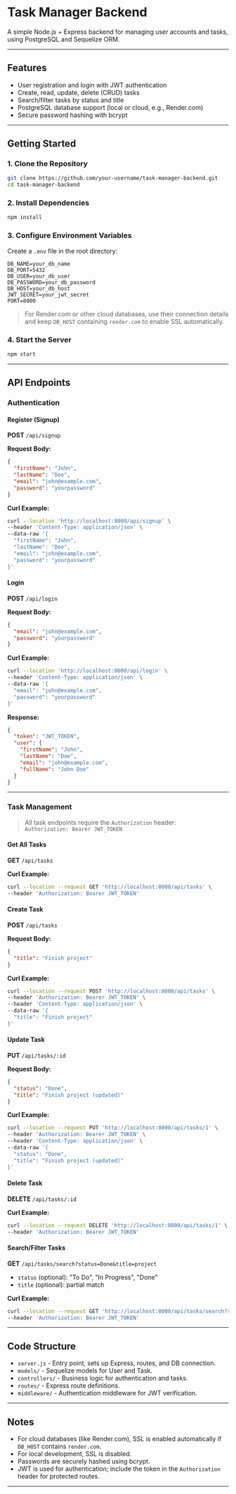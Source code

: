 # Task Manager Backend

A simple Node.js + Express backend for managing user accounts and tasks, using PostgreSQL and Sequelize ORM.

---

## Features

- User registration and login with JWT authentication
- Create, read, update, delete (CRUD) tasks
- Search/filter tasks by status and title
- PostgreSQL database support (local or cloud, e.g., Render.com)
- Secure password hashing with bcrypt

---

## Getting Started

### 1. Clone the Repository

```bash
git clone https://github.com/your-username/task-manager-backend.git
cd task-manager-backend
```

### 2. Install Dependencies

```bash
npm install
```

### 3. Configure Environment Variables

Create a `.env` file in the root directory:

```env
DB_NAME=your_db_name
DB_PORT=5432
DB_USER=your_db_user
DB_PASSWORD=your_db_password
DB_HOST=your_db_host
JWT_SECRET=your_jwt_secret
PORT=8000
```

> For Render.com or other cloud databases, use their connection details and keep `DB_HOST` containing `render.com` to enable SSL automatically.

### 4. Start the Server

```bash
npm start
```

---

## API Endpoints

### Authentication

#### Register (Signup)

**POST** `/api/signup`

**Request Body:**

```json
{
  "firstName": "John",
  "lastName": "Doe",
  "email": "john@example.com",
  "password": "yourpassword"
}
```

**Curl Example:**

```bash
curl --location 'http://localhost:8000/api/signup' \
--header 'Content-Type: application/json' \
--data-raw '{
  "firstName": "John",
  "lastName": "Doe",
  "email": "john@example.com",
  "password": "yourpassword"
}'
```

#### Login

**POST** `/api/login`

**Request Body:**

```json
{
  "email": "john@example.com",
  "password": "yourpassword"
}
```

**Curl Example:**

```bash
curl --location 'http://localhost:8000/api/login' \
--header 'Content-Type: application/json' \
--data-raw '{
  "email": "john@example.com",
  "password": "yourpassword"
}'
```

**Response:**

```json
{
  "token": "JWT_TOKEN",
  "user": {
    "firstName": "John",
    "lastName": "Doe",
    "email": "john@example.com",
    "fullName": "John Doe"
  }
}
```

---

### Task Management

> All task endpoints require the `Authorization` header:  
> `Authorization: Bearer JWT_TOKEN`

#### Get All Tasks

**GET** `/api/tasks`

**Curl Example:**

```bash
curl --location --request GET 'http://localhost:8000/api/tasks' \
--header 'Authorization: Bearer JWT_TOKEN'
```

#### Create Task

**POST** `/api/tasks`

**Request Body:**

```json
{
  "title": "Finish project"
}
```

**Curl Example:**

```bash
curl --location --request POST 'http://localhost:8000/api/tasks' \
--header 'Authorization: Bearer JWT_TOKEN' \
--header 'Content-Type: application/json' \
--data-raw '{
  "title": "Finish project"
}'
```

#### Update Task

**PUT** `/api/tasks/:id`

**Request Body:**

```json
{
  "status": "Done",
  "title": "Finish project (updated)"
}
```

**Curl Example:**

```bash
curl --location --request PUT 'http://localhost:8000/api/tasks/1' \
--header 'Authorization: Bearer JWT_TOKEN' \
--header 'Content-Type: application/json' \
--data-raw '{
  "status": "Done",
  "title": "Finish project (updated)"
}'
```

#### Delete Task

**DELETE** `/api/tasks/:id`

**Curl Example:**

```bash
curl --location --request DELETE 'http://localhost:8000/api/tasks/1' \
--header 'Authorization: Bearer JWT_TOKEN'
```

#### Search/Filter Tasks

**GET** `/api/tasks/search?status=Done&title=project`

- `status` (optional): "To Do", "In Progress", "Done"
- `title` (optional): partial match

**Curl Example:**

```bash
curl --location --request GET 'http://localhost:8000/api/tasks/search?status=Done&title=project' \
--header 'Authorization: Bearer JWT_TOKEN'
```

---

## Code Structure

- `server.js` - Entry point, sets up Express, routes, and DB connection.
- `models/` - Sequelize models for User and Task.
- `controllers/` - Business logic for authentication and tasks.
- `routes/` - Express route definitions.
- `middleware/` - Authentication middleware for JWT verification.

---

## Notes

- For cloud databases (like Render.com), SSL is enabled automatically if `DB_HOST` contains `render.com`.
- For local development, SSL is disabled.
- Passwords are securely hashed using bcrypt.
- JWT is used for authentication; include the token in the `Authorization` header for protected routes.

---
